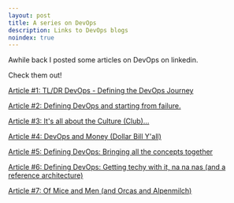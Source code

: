```yaml
---
layout: post
title: A series on DevOps
description: Links to DevOps blogs
noindex: true
---
```

Awhile back I posted some articles on DevOps on linkedin. 

Check them out!

[Article \#1: TL/DR DevOps - Defining the DevOps Journey](https://www.linkedin.com/pulse/tldr-devops-defining-journey-jesse-mar-chun/)

[Article \#2: Defining DevOps and starting from
failure.](https://www.linkedin.com/pulse/2-defining-devops-starting-from-failure-jesse-mar-chun/)

[Article \#3: It's all about the Culture
(Club)...](https://www.linkedin.com/pulse/3-its-all-culture-club-jesse-mar-chun/)

[Article \#4: DevOps and Money (Dollar Bill
Y'all)](https://www.linkedin.com/pulse/4-devops-money-dollar-bill-yall-jesse-mar-chun/)

[Article \#5: Defining DevOps: Bringing all the concepts
together](https://www.linkedin.com/pulse/5-defining-devops-bringing-all-concepts-together-jesse-mar-chun/)

[Article \#6: Defining DevOps: Getting techy with it, na na nas (and a reference
architecture)](https://www.linkedin.com/pulse/6-defining-devops-getting-techy-na-nas-reference-jesse-mar-chun/)

[Article \#7: Of Mice and Men (and Orcas and
Alpenmilch)](https://www.linkedin.com/pulse/7-mice-men-orcas-alpenmilch-jesse-mar-chun/)
